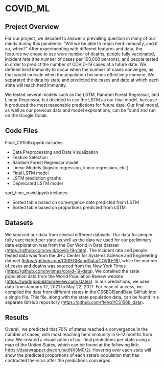 # COVID_ML
## Project Overview 
For our project, we decided to answer a prevailing question in many of our minds during this pandemic: “Will we be able to reach herd immunity, and if so, when?” After experimenting with different features and data, the features we chose to use were number of deaths, people fully vaccinated, incident rate (the number of cases per 100,000 persons), and people tested in order to predict the number of COVID-19 cases at a future date. We defined herd immunity to occur when the number of cases converges, as that would indicate when the population becomes effectively immune. We separated the data by state and predicted the cases and date at which each state will reach herd immunity.

We tested several models such as the LSTM, Random Forest Regressor, and Linear Regressor, but decided to use the LSTM as our final model, because it produced the most reasonable predictions for future data. Our final model, as well as our previous data and model explorations, can be found and run on the Google Colab. 

## Code Files
Final_CS156b.ipynb includes:
* Data Preprocessing and Data Visualization
* Feature Selection
* Random Forest Regressor model
* Linear Models (logistic regression, linear regression, etc.)
* Final LSTM model
* LSTM prediction graphs
* Deprecated LSTM model

sort_time_covid.ipynb includes:
* Sorted table based on convergence date predicted from LSTM 
* Sorted table based on proportions predicted from LSTM

## Datasets
We sourced our data from several different datasets. Our data for people fully vaccinated per state as well as the data we used for our preliminary data exploration was from the Our World in Data dataset (https://github.com/owid/covid-19-data). The incident rate and people tested data was from the JHU Center for Systems Science and Engineering dataset (https://github.com/CSSEGISandData/COVID-19), while the number of cases and deaths was sourced from the New York Times (https://github.com/nytimes/covid-19-data). We obtained the state population data from the World Population Review website (https://worldpopulationreview.com/states). In our predictions, we used data from January 12, 2021 to May 22, 2021. For ease of access, we compiled the data from different states in the CSSEGISandData GitHub into a single file. This file, along with the state population data, can be found in a separate GitHub repository (https://github.com/fteng1/CS156b_data). 

## Results
Overall, we predicted that 76% of states reached a convergence in the number of cases, with most reaching herd immunity in 6-12 months from now. We created a visualization of our final predictions per state using a map of the United States, which can be found at the following link: https://datawrapper.dwcdn.net/NX3M0/2/. Hovering over each state will show the predicted proportions of each state’s population that has contracted the virus after the predictions converged. 
